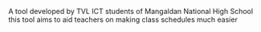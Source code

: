 A tool developed by TVL ICT students of Mangaldan National High School this tool aims to aid teachers on making class schedules much easier
